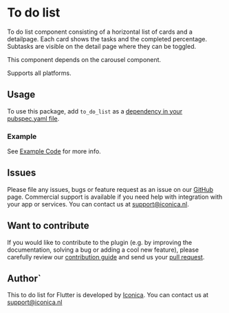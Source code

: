 # To do list
To do list component consisting of a horizontal list of cards and a detailpage.
Each card shows the tasks and the completed percentage.
Subtasks are visible on the detail page where they can be toggled.

This component depends on the carousel component.

Supports all platforms.

## Usage

To use this package, add `to_do_list` as a [dependency in your pubspec.yaml file](https://flutter.dev/docs/development/platform-integration/platform-channels).

### Example

See [Example Code](example/lib/main.dart) for more info.

## Issues

Please file any issues, bugs or feature request as an issue on our [GitHub](https://github.com/Iconica-Development/to_do_list) page. Commercial support is available if you need help with integration with your app or services. You can contact us at [support@iconica.nl](mailto:support@iconica.nl).

## Want to contribute

If you would like to contribute to the plugin (e.g. by improving the documentation, solving a bug or adding a cool new feature), please carefully review our [contribution guide](./CONTRIBUTING.md) and send us your [pull request](https://github.com/Iconica-Development/to_do_list/pulls).

## Author`

This to do list for Flutter is developed by [Iconica](https://iconica.nl). You can contact us at <support@iconica.nl>